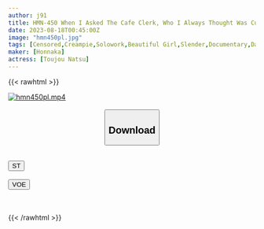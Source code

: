 ```yaml
---
author: j91
title: HMN-450 When I Asked The Cafe Clerk, Who I Always Thought Was Cute, Out On A Date, He Smiled And Said OK, Even Though He Had A Troubled Expression On His Face. I Came And Had A Messy Vaginal Cum Shot Until Morning. Natsu Tojo
date: 2023-08-18T00:45:00Z
image: "hmn450pl.jpg"
tags: [Censored,Creampie,Solowork,Beautiful Girl,Slender,Documentary,Date	 ]
maker: [Honnaka]
actress: [Toujou Natsu]
---
```



{{< rawhtml >}}

<div class="video" data-videoid="LLxv9mX4Dgs4Ae">
    <a href="javascript:;">
        <img src="https://my.j91.asia/posts/hmn450pl/hmn450pl.jpg" width="WIDTH" height="HEIGHT" alt="hmn450pl.mp4" loading="lazy">
    </a>
</div>

<script type="text/javascript" src="https://j91.asia/asset/on-demand-st.js"></script>

<br>
  <link rel="stylesheet" href="https://j91.asia/asset/bs5.css">
  
  <center>
  <button class="btn btn-primary" type="button" data-bs-toggle="collapse" data-bs-target=".multi-collapse" aria-expanded="false" aria-controls="multiCollapseExample1 multiCollapseExample2"><h2>Download</h2></button></center>
</p>
<div class="row">
  <div class="col">
    <div class="collapse multi-collapse" id="multiCollapseExample1">
      <div class="card card-body">
	      	      <br>
<div class="buttons">  
<a href="https://streamtape.to/v/LLxv9mX4Dgs4Ae"><button class="btn-hover color-3"><i class="fa fa-download"></i> ST</button></a></div>
    </div>
  </div>
</div>
  <div class="col">
    <div class="collapse multi-collapse" id="multiCollapseExample2">
      <div class="card card-body">
	      <br>
<div class="buttons">
    <a href="https://voe.sx/h52f6powqboh"><button class="btn-hover color-9"><i class="fa fa-download"></i> VOE</button></a></div>
<br><br>
      </div>
    </div>
  </div>
</div>

{{< /rawhtml >}}